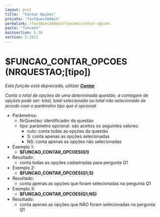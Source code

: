 ```yaml
---
layout: post
title:  "Contar Opções"
projeto: "fastQuestAdmin"
permalink: /fastQuestAdmin/funcoes/contar-opcoes
pasta: "funcoes"
mainsection: 5.26
section: 5.2611
---
```

# $FUNCAO_CONTAR_OPCOES (NRQUESTAO;[tipo])
*Esta função está deprecada, utilizar **<a href="/fastQuestAdmin/funcoesv2/contar">Contar</a>***

*Conta o total de opções de uma determinada questão, a contagem de opções pode ser: total, total selecionado ou total não selecionado de acordo com o parâmetro tipo que é opcional*

- Parâmetros: 
    - NrQuestao: identificador da questão
    - tipo: parâmetro opcional. são aceitos os seguintes valores:
        -  nulo: conta todas as opções da questão
        - S: conta apenas as opções selecionadas
        - NS: conta apenas as opções não selecionadas
- Exemplo 1:
    - **$FUNCAO_CONTAR_OPCOES(Q1)**
- Resultado:
    - conta todas as opções cadastradas para pergunta Q1
- Exemplo 2:
    - **$FUNCAO_CONTAR_OPCOES(Q1;S)**
- Resultado:
    - conta apenas as opções que foram selecionadas na pergunta Q1
- Exemplo 3:
    - **$FUNCAO_CONTAR_OPCOES(Q1;NS)**
- Resultado:
    - conta apenas as opções que NÃO foram selecionadas na pergunta Q1

